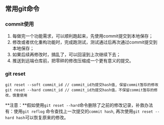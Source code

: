 ## 常用git命令

### commit使用

1. 每做完一个功能需求，可以顺利跑起来，先使用commit提交到本地保存；
2. 修改或者优化重构功能时，完成跑测试，测试通过后再次通过commit提交到本地保存；
3. 如果后续再修改时，搞乱了，可以回滚到上次继续下去；
4. 推送到远端仓库前，把零碎的修改压缩成一个更有意义的提交。

### git reset

```
git reset --soft commit_id // commit_id为提交hash值, 保留commit暂存的修改
git reset --hard commit_id // commit_id为提交hash值，不保留commit暂存的修改，慎重使用
```
**注意：**假如使用`git reset --hard`命令删除了之前的修改记录，补救办法有：使用`git reflog` 命令查找上一次提交的`commit hash`, 再次使用`git reset --hard hash`可以恢复原来的修改。